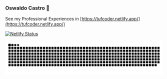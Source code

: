 ### Oswaldo Castro 👋

<!--
**tufcoder/tufcoder** is a ✨ _special_ ✨ repository because its `README.md` (this file) appears on your GitHub profile.

Here are some ideas to get you started:

- 🔭 I’m currently working on ...
- 🌱 I’m currently learning ...
- 👯 I’m looking to collaborate on ...
- 🤔 I’m looking for help with ...
- 💬 Ask me about ...
- 📫 How to reach me: ...
- 😄 Pronouns: ...
- ⚡ Fun fact: ...
-->

See my Professional Experiences in [https://tufcoder.netlify.app/](https://tufcoder.netlify.app/)

[![Netlify Status](https://api.netlify.com/api/v1/badges/ec2dfb4d-91bb-4e55-a21d-d33f71c894ee/deploy-status)](https://app.netlify.com/sites/tufcoder/deploys)

![snake](https://github.com/tufcoder/tufcoder/blob/main/github-contribution-grid-snake.svg)
